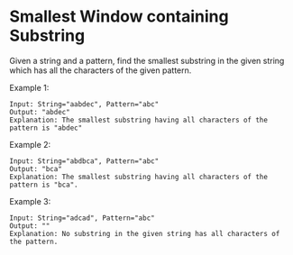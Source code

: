 # Smallest Window containing Substring

Given a string and a pattern, find the smallest substring in the given string which has all the characters of the given pattern.

Example 1:

```
Input: String="aabdec", Pattern="abc"
Output: "abdec"
Explanation: The smallest substring having all characters of the pattern is "abdec"
```

Example 2:

```
Input: String="abdbca", Pattern="abc"
Output: "bca"
Explanation: The smallest substring having all characters of the pattern is "bca".
```

Example 3:

```
Input: String="adcad", Pattern="abc"
Output: ""
Explanation: No substring in the given string has all characters of the pattern.
```
